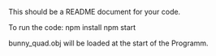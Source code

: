 This should be a README document for your code.

To run the code:
npm install
npm start


bunny_quad.obj will be loaded at the start of the Programm.
